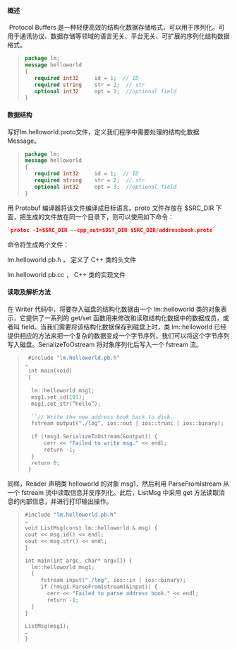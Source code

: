 ​	

#### 概述

​	Protocol Buffers 是一种轻便高效的结构化数据存储格式，可以用于序列化。可用于通讯协议、数据存储等领域的语言无关、平台无关、可扩展的序列化结构数据格式。

> ```protobuf
> package lm; 
> message helloworld 
> { 
>    required int32     id = 1;  // ID 
>    required string    str = 2;  // str 
>    optional int32     opt = 3;  //optional field 
> }
> ```

#### 数据结构

​	写好lm.helloworld.proto文件，定义我们程序中需要处理的结构化数据Message。

> ```protobuf
> package lm; 
> message helloworld 
> { 
>    required int32     id = 1;  // ID 
>    required string    str = 2;  // str 
>    optional int32     opt = 3;  //optional field 
> }
> ```

用 Protobuf 编译器将该文件编译成目标语言。proto 文件存放在 $SRC_DIR 下面，把生成的文件放在同一个目录下，则可以使用如下命令：

```cmake
`protoc -I=$SRC_DIR --cpp_out=$DST_DIR $SRC_DIR/addressbook.proto`
```

命令将生成两个文件：

lm.helloworld.pb.h ， 定义了 C++ 类的头文件

lm.helloworld.pb.cc ， C++ 类的实现文件



#### 读取及解析方法

在 Writer 代码中，将要存入磁盘的结构化数据由一个 lm::helloworld 类的对象表示，它提供了一系列的 get/set 函数用来修改和读取结构化数据中的数据成员，或者叫 field。当我们需要将该结构化数据保存到磁盘上时，类 lm::helloworld 已经提供相应的方法来把一个复杂的数据变成一个字节序列，我们可以将这个字节序列写入磁盘。SerializeToOstream 将对象序列化后写入一个 fstream 流。

> ```protobuf
>  #include "lm.helloworld.pb.h"
> …
>  int main(void) 
>  { 
>   
>   lm::helloworld msg1; 
>   msg1.set_id(101); 
>   msg1.set_str(“hello”); 
>     
>   ``// Write the new address book back to disk. 
>   fstream output("./log", ios::out | ios::trunc | ios::binary); 
>         
>   if (!msg1.SerializeToOstream(&output)) { 
>       cerr << "Failed to write msg." << endl; 
>       return -1; 
>   }         
>   return 0; 
>  }
> ```

同样，Reader 声明类 helloworld 的对象 msg1，然后利用 ParseFromIstream 从一个 fstream 流中读取信息并反序列化。此后，ListMsg 中采用 get 方法读取消息的内部信息，并进行打印输出操作。

> ```protobuf
> #include "lm.helloworld.pb.h" 
> …
> void ListMsg(const lm::helloworld & msg) { 
> cout << msg.id() << endl; 
> cout << msg.str() << endl; 
> } 
> 
> int main(int argc, char* argv[]) { 
> 	lm::helloworld msg1; 
> 	{ 
>      fstream input("./log", ios::in | ios::binary); 
>      if (!msg1.ParseFromIstream(&input)) { 
>        cerr << "Failed to parse address book." << endl; 
>        return -1; 
>  	} 
> } 
> 
> ListMsg(msg1); 
> … 
> }
> ```